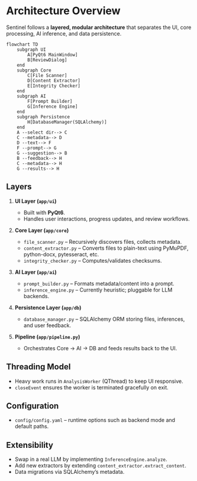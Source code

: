 # Architecture Overview

Sentinel follows a **layered, modular architecture** that separates the UI, core processing, AI inference, and data persistence.

```mermaid
flowchart TD
    subgraph UI
        A[PyQt6 MainWindow]
        B[ReviewDialog]
    end
    subgraph Core
        C[File Scanner]
        D[Content Extractor]
        E[Integrity Checker]
    end
    subgraph AI
        F[Prompt Builder]
        G[Inference Engine]
    end
    subgraph Persistence
        H[DatabaseManager(SQLAlchemy)]
    end
    A --select dir--> C
    C --metadata--> D
    D --text--> F
    F --prompt--> G
    G --suggestion--> B
    B --feedback--> H
    C --metadata--> H
    G --results--> H
```

## Layers

1. **UI Layer (`app/ui`)**
   * Built with **PyQt6**.
   * Handles user interactions, progress updates, and review workflows.

2. **Core Layer (`app/core`)**
   * `file_scanner.py` – Recursively discovers files, collects metadata.
   * `content_extractor.py` – Converts files to plain-text using PyMuPDF, python-docx, pytesseract, etc.
   * `integrity_checker.py` – Computes/validates checksums.

3. **AI Layer (`app/ai`)**
   * `prompt_builder.py` – Formats metadata/content into a prompt.
   * `inference_engine.py` – Currently heuristic; pluggable for LLM backends.

4. **Persistence Layer (`app/db`)**
   * `database_manager.py` – SQLAlchemy ORM storing files, inferences, and user feedback.

5. **Pipeline (`app/pipeline.py`)**
   * Orchestrates Core → AI → DB and feeds results back to the UI.

## Threading Model

* Heavy work runs in `AnalysisWorker` (QThread) to keep UI responsive.
* `closeEvent` ensures the worker is terminated gracefully on exit.

## Configuration

* `config/config.yaml` – runtime options such as backend mode and default paths.

## Extensibility

* Swap in a real LLM by implementing `InferenceEngine.analyze`.
* Add new extractors by extending `content_extractor.extract_content`.
* Data migrations via SQLAlchemy’s metadata. 